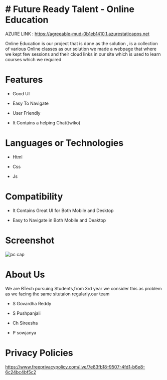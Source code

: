 # # Future Ready Talent - Online Education



AZURE LINK : https://agreeable-mud-0b1eb1410.1.azurestaticapps.net



Online Education is our project that is done as the solution , is a collection of various Online classes 
as our solution we made a webpage that where we kept few sessions and their cloud links in our site which is used to learn courses which we required


# Features
-  Good UI

-  Easy To Navigate

-  User Friendly

-  It Contains a helping Chat(twiko)



# Languages or Technologies

-  Html

-  Css

-  Js


# Compatibility
 -  It Contains Great UI for Both Mobile and Desktop
 
 -  Easy to Navigate in Both Mobile and Deaktop
 
# Screenshot
![pc cap](https://user-images.githubusercontent.com/110035582/197511434-dfb6eaf9-c80c-4394-999f-176908ee8bd0.png)


# About Us
We are BTech pursuing Students,from 3rd year we consider this as problem as we facing the same situtaion regularly.our team

-  S Govardha Reddy

-  S Pushpanjali

-  Ch Sireesha

-  P sowjanya


# Privacy Policies 

https://www.freeprivacypolicy.com/live/7e83fb18-9507-4fd1-b6e8-6c24bc4bf5c2

